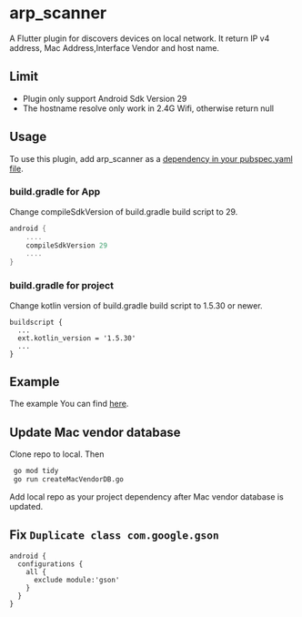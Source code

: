# arp_scanner
A Flutter plugin for discovers devices on local network. It return IP v4 address, Mac Address,Interface Vendor and host name.
## Limit
- Plugin only support Android Sdk Version 29
- The hostname resolve only work in 2.4G Wifi, otherwise return null
## Usage
To use this plugin, add arp_scanner as a [dependency in your pubspec.yaml file](https://pub.dev/packages/arp_scanner).
### build.gradle for App
Change compileSdkVersion of build.gradle build script to 29.
```gradle
android {
    ....
    compileSdkVersion 29
    ....
}
```
### build.gradle for project
Change kotlin version of build.gradle build script to 1.5.30 or newer.
```
buildscript {
  ...
  ext.kotlin_version = '1.5.30'
  ...
}
```


## Example
The example You can find [here](https://pub.dev/packages/arp_scanner/example).

## Update Mac vendor database
Clone repo to local. Then
```bash
 go mod tidy 
 go run createMacVendorDB.go
```
Add local repo as your project dependency after Mac vendor database is updated.

## Fix `Duplicate class com.google.gson`
```
android {
  configurations {
    all {
      exclude module:'gson'
    }
  }
}
```